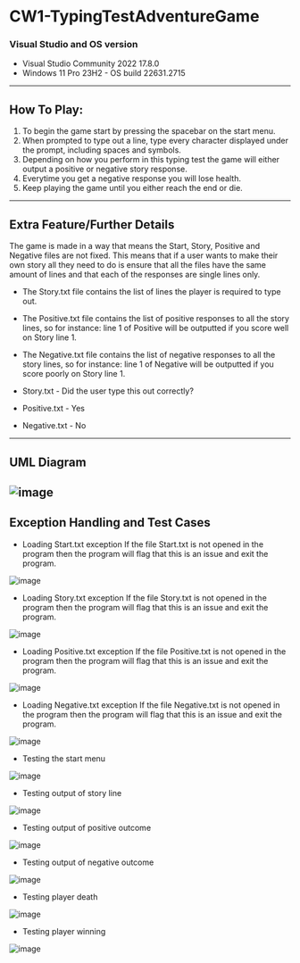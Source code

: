 # **CW1-TypingTestAdventureGame**
### Visual Studio and OS version
- Visual Studio Community 2022 17.8.0
- Windows 11 Pro 23H2 - OS build 22631.2715
---
## How To Play:
1. To begin the game start by pressing the spacebar on the start menu.
2. When prompted to type out a line, type every character displayed under the prompt, including spaces and symbols.
3. Depending on how you perform in this typing test the game will either output a positive or negative story response.
4. Everytime you get a negative response you will lose health.
5. Keep playing the game until you either reach the end or die.
---
## Extra Feature/Further Details
The game is made in a way that means the Start, Story, Positive and Negative files are not fixed.
This means that if a user wants to make their own story all they need to do is ensure that all the files have the same amount of lines and that each of the responses are single lines only.
- The Story.txt file contains the list of lines the player is required to type out.
- The Positive.txt file contains the list of positive responses to all the story lines, so for instance: line 1 of Positive will be outputted if you score well on Story line 1.
- The Negative.txt file contains the list of negative responses to all the story lines, so for instance: line 1 of Negative will be outputted if you score poorly on Story line 1.


- Story.txt - Did the user type this out correctly? <br />
- Positive.txt - Yes <br />
- Negative.txt - No <br />
---
## UML Diagram
![image](https://github.com/StephenMartin2410/COMP3016-CW1-Project/assets/91669127/0a8f3f2f-f1b9-46f9-b669-187de03d582a)
---
## Exception Handling and Test Cases
- Loading Start.txt exception
If the file Start.txt is not opened in the program then the program will flag that this is an issue and exit the program.


![image](https://github.com/StephenMartin2410/COMP3016-CW1-Project/assets/91669127/48278551-a887-4362-b948-dac6acab0214)
- Loading Story.txt exception
If the file Story.txt is not opened in the program then the program will flag that this is an issue and exit the program.


![image](https://github.com/StephenMartin2410/COMP3016-CW1-Project/assets/91669127/ab835174-c8e4-4002-84a1-b0de871875bc)
- Loading Positive.txt exception
If the file Positive.txt is not opened in the program then the program will flag that this is an issue and exit the program.


![image](https://github.com/StephenMartin2410/COMP3016-CW1-Project/assets/91669127/01938a55-7ead-428d-86af-fb25760d9609)
- Loading Negative.txt exception
If the file Negative.txt is not opened in the program then the program will flag that this is an issue and exit the program.


![image](https://github.com/StephenMartin2410/COMP3016-CW1-Project/assets/91669127/c2955414-87a0-4e2f-adeb-63169beae2b0)
- Testing the start menu


![image](https://github.com/StephenMartin2410/COMP3016-CW1-Project/assets/91669127/9d2e7525-6168-47a8-8466-3df88bdd786c)
- Testing output of story line


![image](https://github.com/StephenMartin2410/COMP3016-CW1-Project/assets/91669127/b8baba53-2f2b-43ab-a8d1-cf0a25434fae)
- Testing output of positive outcome


![image](https://github.com/StephenMartin2410/COMP3016-CW1-Project/assets/91669127/4d1c8368-c970-4eb1-8ed7-3edc8223a8e1)
- Testing output of negative outcome


![image](https://github.com/StephenMartin2410/COMP3016-CW1-Project/assets/91669127/14f9fd4b-bf45-4c93-bb97-9892786c342f)
- Testing player death


![image](https://github.com/StephenMartin2410/COMP3016-CW1-Project/assets/91669127/e45227a4-ff5e-4d61-ac12-39f0a1bdd9ed)
- Testing player winning


![image](https://github.com/StephenMartin2410/COMP3016-CW1-Project/assets/91669127/f41c969f-0f99-43c9-9f23-55bbc9f9b4df)











